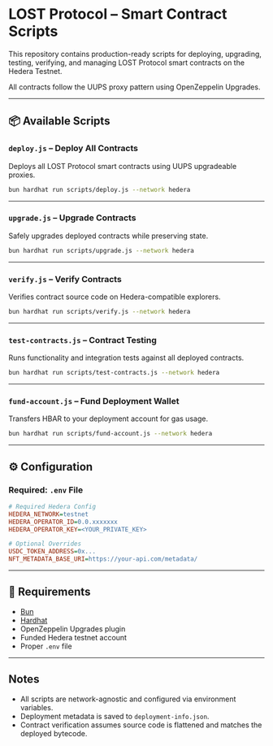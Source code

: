 # LOST Protocol – Smart Contract Scripts

This repository contains production-ready scripts for deploying, upgrading, testing, verifying, and managing LOST Protocol smart contracts on the Hedera Testnet.

All contracts follow the UUPS proxy pattern using OpenZeppelin Upgrades.

---

## 📦 Available Scripts

### `deploy.js` – Deploy All Contracts  
Deploys all LOST Protocol smart contracts using UUPS upgradeable proxies.

```bash
bun hardhat run scripts/deploy.js --network hedera
````

---

### `upgrade.js` – Upgrade Contracts

Safely upgrades deployed contracts while preserving state.

```bash
bun hardhat run scripts/upgrade.js --network hedera
```

---

### `verify.js` – Verify Contracts

Verifies contract source code on Hedera-compatible explorers.

```bash
bun hardhat run scripts/verify.js --network hedera
```

---

### `test-contracts.js` – Contract Testing

Runs functionality and integration tests against all deployed contracts.

```bash
bun hardhat run scripts/test-contracts.js --network hedera
```

---

### `fund-account.js` – Fund Deployment Wallet

Transfers HBAR to your deployment account for gas usage.

```bash
bun hardhat run scripts/fund-account.js --network hedera
```

---

## ⚙️ Configuration

### Required: `.env` File

```ini
# Required Hedera Config
HEDERA_NETWORK=testnet
HEDERA_OPERATOR_ID=0.0.xxxxxxx
HEDERA_OPERATOR_KEY=<YOUR_PRIVATE_KEY>

# Optional Overrides
USDC_TOKEN_ADDRESS=0x...
NFT_METADATA_BASE_URI=https://your-api.com/metadata/
```

---

## 🧱 Requirements

* [Bun](https://bun.sh)
* [Hardhat](https://hardhat.org)
* OpenZeppelin Upgrades plugin
* Funded Hedera testnet account
* Proper `.env` file

---

## Notes

* All scripts are network-agnostic and configured via environment variables.
* Deployment metadata is saved to `deployment-info.json`.
* Contract verification assumes source code is flattened and matches the deployed bytecode.
